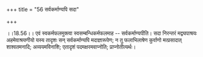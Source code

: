 +++
title = "56 सर्वकर्माण्यपि सदा"

+++
  
  
।।18.56।। एवं स्वकर्मफलमुक्त्वा स्वसम्बन्धिकर्मफलमाह -- सर्वकर्माण्यपीति।
सदा निरन्तरं मद्व्यपाश्रयः अहमेवाश्रयणीयो यस्य तादृशः सन् सर्वकर्माण्यपि
मदाज्ञारूपेण; न तु फलाभिलाषेण कुर्वाणो मत्प्रसादात् शाश्वतमनादि;
अव्ययमविनाशि; एतादृशं पदमक्षरमवाप्नोति; प्राप्नोतीत्यर्थः।  
  
